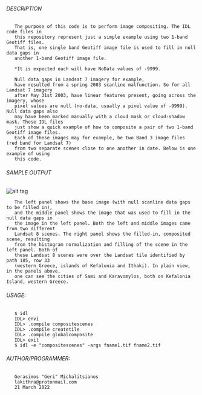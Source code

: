 ###### DESCRIPTION

       The purpose of this code is to perform image compositing. The IDL code files in 
       this repository represent just a simple example using two 1-band Geotiff files. 
       That is, one single band Geotiff image file is used to fill in null data gaps in 
       another 1-band Geotiff image file. 
       
       *It is expected each will have NoData values of -9999.
       
       Null data gaps in Landsat 7 imagery for example, 
       have resulted from a spring 2003 scanline malfunction. So for all Landsat 7 imagery 
       after May 31st 2003, have linear features present, going across the imagery, whose 
       pixel values are null (no-data, usually a pixel value of -9999). Null data gaps also 
       may have been marked manually with a cloud mask or cloud-shadow mask. These IDL files 
       just show a quick example of how to composite a pair of two 1-band Geotiff image files. 
       Each of these images may for example, be two Band 3 image files (red band for Landsat 7) 
       from two separate scenes close to one another in date. Below is one example of using 
       this code. 
       
###### SAMPLE OUTPUT

![alt tag](https://i.imgur.com/8b03Jbk.png)

       The left panel shows the base image (with null scanline data gaps to be filled in), 
       and the middle panel shows the image that was used to fill in the null data gaps in 
       the image in the left panel. Both the left and middle images came from two different
       Landsat 8 scenes. The right panel shows the filled-in, composited scene, resulting 
       from the histogram normalization and filling of the scene in the left panel. Both of
       these Landsat 8 scenes were over the Landsat tile identified by path 185, row 33
       (western Greece, islands of Kefalonia and Ithaki). In plain view, in the panels above, 
       one can see the cities of Sami and Karavomylos, both on Kefalonia Island, western Greece. 

###### USAGE: 

       $ idl
       IDL> envi
       IDL> .compile compositescenes
       IDL> .compile createtile
       IDL> .compile globalcomposite
       IDL> exit
       $ idl -e "compositescenes" -args fname1.tif fname2.tif 

###### AUTHOR/PROGRAMMER:
       Gerasimos "Geri" Michalitsianos
       lakithra@protonmail.com
       21 March 2022
